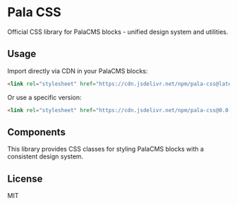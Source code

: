 # Pala CSS

Official CSS library for PalaCMS blocks - unified design system and utilities.

## Usage

Import directly via CDN in your PalaCMS blocks:

```html
<link rel="stylesheet" href="https://cdn.jsdelivr.net/npm/pala-css@latest/components.css">
```

Or use a specific version:

```html
<link rel="stylesheet" href="https://cdn.jsdelivr.net/npm/pala-css@0.0.1/components.css">
```

## Components

This library provides CSS classes for styling PalaCMS blocks with a consistent design system.

## License

MIT